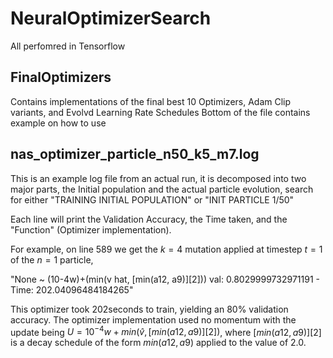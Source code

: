 # NeuralOptimizerSearch

All perfomred in Tensorflow

## FinalOptimizers

Contains implementations of the final best 10 Optimizers, Adam Clip variants, and Evolvd Learning Rate Schedules
Bottom of the file contains example on how to use

## nas_optimizer_particle_n50_k5_m7.log

This is an example log file from an actual run, it is decomposed into two major parts, the Initial population and the actual particle evolution, search for either "TRAINING INITIAL POPULATION" or "INIT PARTICLE 1/50"

Each line will print the Validation Accuracy, the Time taken, and the "Function" (Optimizer implementation).

For example, on line 589 we get the $k=4$ mutation applied at timestep $t=1$ of the $n=1$ particle, 

"None ~ (10-4w)+(min(v hat, [min(a12, a9)][2])) val: 0.8029999732971191 - Time: 202.04096484184265"

This optimizer took 202seconds to train, yielding an 80% validation accuracy. The optimizer implementation used no momentum with the update being $U=10^{-4}w+min(\hat v, [min(a12, a9)][2])$, where $[min(a12, a9)][2]$ is a decay schedule of the form $min(a12,a9)$ applied to the value of $2.0$.
